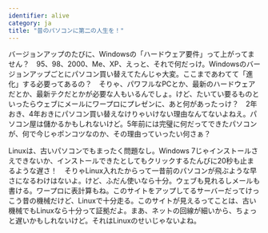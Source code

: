 ```yaml
---
identifier: alive
category: ja
title: "昔のパソコンに第二の人生を！"
---
```


バージョンアップのたびに、Windowsの「ハードウェア要件」って上がってません？　95、98、2000、Me、XP、えっと、それで何だっけ。Windowsのバージョンアップごとにパソコン買い替えてたんじゃ大変。ここまであわてて「進化」する必要ってあるの？　そりゃ、パワフルなPCとか、最新のハードウェアだとか、最新テクだとかが必要な人もいるんでしょ。けど、たいてい要るものといったらウェブにメールにワープロにプレゼンに、あと何があったっけ？　2年おき、4年おきにパソコン買い替えなけりゃいけない理由なんてないよねえ。パソコン屋は儲かるかもしれないけど。5年前には完璧に何だってできたパソコンが、何で今じゃポンコツなのか、その理由っていったい何さぁ？

Linuxは、古いパソコンでもまったく問題なし。Windows 7じゃインストールさえできないか、インストールできたとしてもクリックするたんびに20秒も止まるような遅さ！　そりゃLinux入れたからって一昔前のパソコンが飛ぶような早さになるわけはないよ。けど、ふだん使いなら十分。ウェブも見れるしメールも書ける。ワープロに表計算もね。このサイトをアップしてるサーバーだってけっこう昔の機械だけど、Linuxで十分走る。このサイトが見えるってことは、古い機械でもLinuxなら十分って証拠だよ。まあ、ネットの回線が細いから、ちょっと遅いかもしれないけど。それはLinuxのせいじゃないよね。




